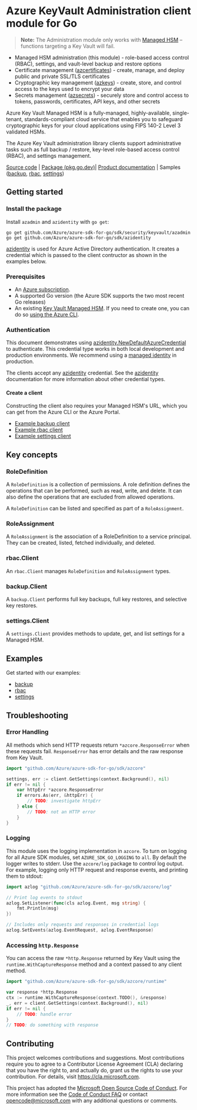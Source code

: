 # Azure KeyVault Administration client module for Go

>**Note:** The Administration module only works with [Managed HSM][managed_hsm] – functions targeting a Key Vault will fail.

* Managed HSM administration (this module) - role-based access control (RBAC), settings, and vault-level backup and restore options
* Certificate management ([azcertificates](https://aka.ms/azsdk/go/keyvault-certificates/docs)) - create, manage, and deploy public and private SSL/TLS certificates
* Cryptographic key management ([azkeys](https://aka.ms/azsdk/go/keyvault-keys/docs)) - create, store, and control access to the keys used to encrypt your data
* Secrets management ([azsecrets](https://aka.ms/azsdk/go/keyvault-secrets/docs)) - securely store and control access to tokens, passwords, certificates, API keys, and other secrets

Azure Key Vault Managed HSM is a fully-managed, highly-available, single-tenant, standards-compliant cloud service that enables you to safeguard
cryptographic keys for your cloud applications using FIPS 140-2 Level 3 validated HSMs.

The Azure Key Vault administration library clients support administrative tasks such as full backup / restore, key-level role-based access control (RBAC), and settings management.

[Source code][azadmin_repo] | [Package (pkg.go.dev)][azadmin_pkg_go]| [Product documentation][managed_hsm_docs] | Samples ([backup][azadmin_pkg_go_samples_backup], [rbac][azadmin_pkg_go_samples_rbac], [settings][azadmin_pkg_go_samples_settings])

## Getting started

### Install the package

Install `azadmin` and `azidentity` with `go get`:
```
go get github.com/Azure/azure-sdk-for-go/sdk/security/keyvault/azadmin
go get github.com/Azure/azure-sdk-for-go/sdk/azidentity
```
[azidentity][azure_identity] is used for Azure Active Directory authentication. It creates a credential which is passed to the client contructor as shown in the examples below.


### Prerequisites

* An [Azure subscription][azure_sub].
* A supported Go version (the Azure SDK supports the two most recent Go releases)
* An existing [Key Vault Managed HSM][managed_hsm]. If you need to create one, you can do so [using the Azure CLI][create_managed_hsm].

### Authentication

This document demonstrates using [azidentity.NewDefaultAzureCredential][default_cred_ref] to authenticate. This credential type works in both local development and production environments. We recommend using a [managed identity][managed_identity] in production.

The clients accept any [azidentity][azure_identity] credential. See the [azidentity][azure_identity] documentation for more information about other credential types.

#### Create a client

Constructing the client also requires your Managed HSM's URL, which you can get from the Azure CLI or the Azure Portal.

- [Example backup client](https://pkg.go.dev/github.com/Azure/azure-sdk-for-go/sdk/security/keyvault/azadmin/backup#example-NewClient)
- [Example rbac client][azadmin_pkg_go_samples_rbac]
- [Example settings client](https://pkg.go.dev/github.com/Azure/azure-sdk-for-go/sdk/security/keyvault/azadmin/settings#example-NewClient)

## Key concepts

### RoleDefinition

A `RoleDefinition` is a collection of permissions. A role definition defines the operations that can be performed, such as read, write, and delete. It can also define the operations that are excluded from allowed operations.

A `RoleDefinition` can be listed and specified as part of a `RoleAssignment`.

### RoleAssignment

A `RoleAssignment` is the association of a RoleDefinition to a service principal. They can be created, listed, fetched individually, and deleted.

### rbac.Client

An `rbac.Client` manages `RoleDefinition` and `RoleAssignment` types.

### backup.Client

A `backup.Client` performs full key backups, full key restores, and selective key restores.

### settings.Client

A `settings.Client` provides methods to update, get, and list settings for a Managed HSM.

## Examples

Get started with our examples:
- [backup][azadmin_pkg_go_samples_backup]  
- [rbac][azadmin_pkg_go_samples_rbac]
- [settings][azadmin_pkg_go_samples_settings]

## Troubleshooting

### Error Handling

All methods which send HTTP requests return `*azcore.ResponseError` when these requests fail. `ResponseError` has error details and the raw response from Key Vault.

```go
import "github.com/Azure/azure-sdk-for-go/sdk/azcore"

settings, err := client.GetSettings(context.Background(), nil)
if err != nil {
    var httpErr *azcore.ResponseError
    if errors.As(err, &httpErr) {
        // TODO: investigate httpErr
    } else {
        // TODO: not an HTTP error
    }
}
```

### Logging

This module uses the logging implementation in `azcore`. To turn on logging for all Azure SDK modules, set `AZURE_SDK_GO_LOGGING` to `all`. By default the logger writes to stderr. Use the `azcore/log` package to control log output. For example, logging only HTTP request and response events, and printing them to stdout:

```go
import azlog "github.com/Azure/azure-sdk-for-go/sdk/azcore/log"

// Print log events to stdout
azlog.SetListener(func(cls azlog.Event, msg string) {
	fmt.Println(msg)
})

// Includes only requests and responses in credential logs
azlog.SetEvents(azlog.EventRequest, azlog.EventResponse)
```

### Accessing `http.Response`

You can access the raw `*http.Response` returned by Key Vault using the `runtime.WithCaptureResponse` method and a context passed to any client method.

```go
import "github.com/Azure/azure-sdk-for-go/sdk/azcore/runtime"

var response *http.Response
ctx := runtime.WithCaptureResponse(context.TODO(), &response)
_, err = client.GetSettings(context.Background(), nil)
if err != nil {
    // TODO: handle error
}
// TODO: do something with response
```

## Contributing

This project welcomes contributions and suggestions.  Most contributions require
you to agree to a Contributor License Agreement (CLA) declaring that you have
the right to, and actually do, grant us the rights to use your contribution. For
details, visit <https://cla.microsoft.com>.

This project has adopted the [Microsoft Open Source Code of Conduct][code_of_conduct].
For more information see the [Code of Conduct FAQ][coc_faq]
or contact opencode@microsoft.com with any
additional questions or comments.

<!-- LINKS -->
[azadmin_repo]: https://github.com/Azure/azure-sdk-for-go/tree/main/sdk/security/keyvault/azadmin
[azadmin_pkg_go]: https://pkg.go.dev/github.com/Azure/azure-sdk-for-go/sdk/security/keyvault/azadmin
[azadmin_pkg_go_samples_backup]: https://pkg.go.dev/github.com/Azure/azure-sdk-for-go/sdk/security/keyvault/azadmin/backup#pkg-examples
[azadmin_pkg_go_samples_rbac]: https://pkg.go.dev/github.com/Azure/azure-sdk-for-go/sdk/security/keyvault/azadmin/rbac#pkg-examples
[azadmin_pkg_go_samples_settings]: https://pkg.go.dev/github.com/Azure/azure-sdk-for-go/sdk/security/keyvault/azadmin/settings#pkg-examples
[azure_identity]: https://pkg.go.dev/github.com/Azure/azure-sdk-for-go/sdk/azidentity
[azure_sub]: https://azure.microsoft.com/free
[create_managed_hsm]: https://learn.microsoft.com/azure/key-vault/managed-hsm/quick-create-cli
[code_of_conduct]: https://opensource.microsoft.com/codeofconduct/
[default_cred_ref]: https://github.com/Azure/azure-sdk-for-go/tree/main/sdk/azidentity#defaultazurecredential
[managed_hsm]: https://docs.microsoft.com/azure/key-vault/managed-hsm/overview
[managed_hsm_docs]: https://learn.microsoft.com/azure/key-vault/managed-hsm/
[managed_identity]: https://docs.microsoft.com/azure/active-directory/managed-identities-azure-resources/overview
[coc_faq]: https://opensource.microsoft.com/codeofconduct/faq/

